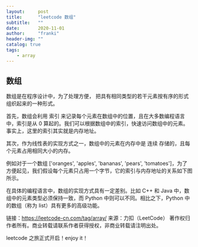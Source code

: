 ```yaml
---
layout:     post
title:      "leetcode 数组"
subtitle:   ""
date:       2020-11-01
author:     "franki"
header-img: ""
catalog: true
tags:
    - array
---
```


## 数组

数组是在程序设计中，为了处理方便， 把具有相同类型的若干元素按有序的形式组织起来的一种形式。

首先，数组会利用 索引 来记录每个元素在数组中的位置，且在大多数编程语言中，索引是从 0 算起的。我们可以根据数组中的索引，快速访问数组中的元素。事实上，这里的索引其实就是内存地址。

其次，作为线性表的实现方式之一，数组中的元素在内存中是 连续 存储的，且每个元素占用相同大小的内存。

例如对于一个数组 ['oranges', 'apples', 'bananas', 'pears', 'tomatoes']，为了方便起见，我们假设每个元素只占用一个字节，它的索引与内存地址的关系如下图所示。

在具体的编程语言中，数组的实现方式具有一定差别。比如 C++ 和 Java 中，数组中的元素类型必须保持一致，而 Python 中则可以不同。相比之下，Python 中的数组（称为 list）具有更多的高级功能。

链接：<https://leetcode-cn.com/tag/array/>
来源：力扣（LeetCode）
著作权归作者所有。商业转载请联系作者获得授权，非商业转载请注明出处。

leetcode 之旅正式开启！enjoy it！
